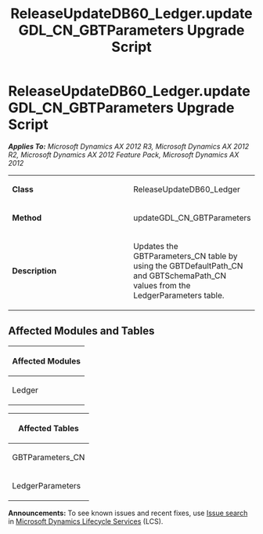 ﻿---
title: ReleaseUpdateDB60_Ledger.updateGDL_CN_GBTParameters Upgrade Script
TOCTitle: ReleaseUpdateDB60_Ledger.updateGDL_CN_GBTParameters Upgrade Script
ms:assetid: ca678b10-15ca-57b2-e629-80e518495954
ms:mtpsurl: https://msdn.microsoft.com/en-us/library/JJ719638(v=AX.60)
ms:contentKeyID: 49711205
ms.date: 05/18/2015
mtps_version: v=AX.60
---

# ReleaseUpdateDB60\_Ledger.updateGDL\_CN\_GBTParameters Upgrade Script 


_**Applies To:** Microsoft Dynamics AX 2012 R3, Microsoft Dynamics AX 2012 R2, Microsoft Dynamics AX 2012 Feature Pack, Microsoft Dynamics AX 2012_

<table>
<colgroup>
<col style="width: 50%" />
<col style="width: 50%" />
</colgroup>
<tbody>
<tr class="odd">
<td><p><strong>Class</strong></p></td>
<td><p>ReleaseUpdateDB60_Ledger</p></td>
</tr>
<tr class="even">
<td><p><strong>Method</strong></p></td>
<td><p>updateGDL_CN_GBTParameters</p></td>
</tr>
<tr class="odd">
<td><p><strong>Description</strong></p></td>
<td><p>Updates the GBTParameters_CN table by using the GBTDefaultPath_CN and GBTSchemaPath_CN values from the LedgerParameters table.</p></td>
</tr>
</tbody>
</table>


## Affected Modules and Tables

<table>
<colgroup>
<col style="width: 100%" />
</colgroup>
<thead>
<tr class="header">
<th><p>Affected Modules</p></th>
</tr>
</thead>
<tbody>
<tr class="odd">
<td><p>Ledger</p></td>
</tr>
</tbody>
</table>


<table>
<colgroup>
<col style="width: 100%" />
</colgroup>
<thead>
<tr class="header">
<th><p>Affected Tables</p></th>
</tr>
</thead>
<tbody>
<tr class="odd">
<td><p>GBTParameters_CN</p></td>
</tr>
<tr class="even">
<td><p>LedgerParameters</p></td>
</tr>
</tbody>
</table>

  
**Announcements:** To see known issues and recent fixes, use [Issue search](http://go.microsoft.com/fwlink/?linkid=389258) in [Microsoft Dynamics Lifecycle Services](http://go.microsoft.com/fwlink/?linkid=306505) (LCS).

